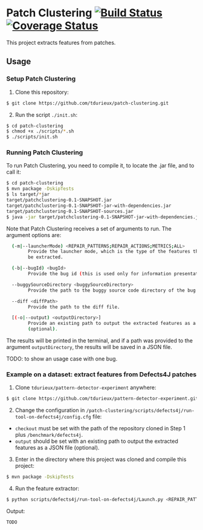 # Patch Clustering [![Build Status](https://travis-ci.org/tdurieux/patch-clustering.svg?branch=master)](https://travis-ci.org/tdurieux/patch-clustering) [![Coverage Status](https://coveralls.io/repos/github/tdurieux/patch-clustering/badge.svg?branch=master)](https://coveralls.io/github/tdurieux/patch-clustering?branch=master)

This project extracts features from patches.

## Usage

### Setup Patch Clustering

1. Clone this repository:

```bash
$ git clone https://github.com/tdurieux/patch-clustering.git
```

2. Run the script `./init.sh`:

```bash
$ cd patch-clustering
$ chmod +x ./scripts/*.sh
$ ./scripts/init.sh
```

### Running Patch Clustering

To run Patch Clustering, you need to compile it, to locate the .jar file, and to call it:

```bash
$ cd patch-clustering
$ mvn package -DskipTests
$ ls target/*jar
target/patchclustering-0.1-SNAPSHOT.jar
target/patchclustering-0.1-SNAPSHOT-jar-with-dependencies.jar
target/patchclustering-0.1-SNAPSHOT-sources.jar
$ java -jar target/patchclustering-0.1-SNAPSHOT-jar-with-dependencies.jar <arguments>
```

Note that Patch Clustering receives a set of arguments to run. The argument options are:

```bash
  (-m|--launcherMode) <REPAIR_PATTERNS;REPAIR_ACTIONS;METRICS;ALL>
        Provide the launcher mode, which is the type of the features that will
        be extracted.

  (-b|--bugId) <bugId>
        Provide the bug id (this is used only for information presentation).

  --buggySourceDirectory <buggySourceDirectory>
        Provide the path to the buggy source code directory of the bug.

  --diff <diffPath>
        Provide the path to the diff file.

  [(-o|--output) <outputDirectory>]
        Provide an existing path to output the extracted features as a JSON file
        (optional).
```

The results will be printed in the terminal, and if a path was provided to the argument `outputDirectory`, the results will be saved in a JSON file.  

TODO: to show an usage case with one bug.

### Example on a dataset: extract features from Defects4J patches

1. Clone `tdurieux/pattern-detector-experiment` anywhere:

```bash
$ git clone https://github.com/tdurieux/pattern-detector-experiment.git
```

2. Change the configuration in `/patch-clustering/scripts/defects4j/run-tool-on-defects4j/config.cfg` file:

- `checkout` must be set with the path of the repository cloned in Step 1 plus `/benchmark/defects4j`.
- `output` should be set with an existing path to output the extracted features as a JSON file (optional).

3. Enter in the directory where this project was cloned and compile this project:

```bash
$ mvn package -DskipTests
```

4. Run the feature extractor:

```bash
$ python scripts/defects4j/run-tool-on-defects4j/Launch.py <REPAIR_PATTERNS;REPAIR_ACTIONS;METRICS;ALL>
```

Output:
```csv
TODO
```
